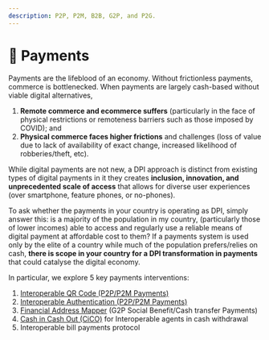 ```yaml
---
description: P2P, P2M, B2B, G2P, and P2G.
---
```


# 💸 Payments

Payments are the lifeblood of an economy. Without frictionless payments, commerce is bottlenecked. When payments are largely cash-based without viable digital alternatives,

1. **Remote commerce and ecommerce suffers** (particularly in the face of physical restrictions or remoteness barriers such as those imposed by COVID); and&#x20;
2. **Physical commerce faces higher frictions** and challenges (loss of value due to lack of availability of exact change, increased likelihood of robberies/theft, etc).

While digital payments are not new, a DPI approach is distinct from existing types of digital payments in it they creates **inclusion, innovation, and unprecedented scale of access** that allows for diverse user experiences (over smartphone, feature phones, or no-phones).&#x20;

To ask whether the payments in your country is operating as DPI, simply answer this: is a majority of the population in my country, (particularly those of lower incomes) able to access and regularly use a reliable means of digital payment at affordable cost to them? If a payments system is used only by the elite of a country while much of the population prefers/relies on cash, **there is scope in your country for a DPI transformation in payments** that could catalyse the digital economy.&#x20;

In particular, we explore 5 key payments interventions:&#x20;

1. [Interoperable QR Code (P2P/P2M Payments)](interoperable-qr-code.md)
2. [Interoperable Authentication (P2P/P2M Payments)](interoperable-authentication-p2p-p2m.md)
3. [Financial Address Mapper](https://g2pconnect.cdpi.dev/protocol/interfaces/beneficiary-management/mapper-architecture) (G2P Social Benefit/Cash transfer Payments)&#x20;
4. [Cash in Cash Out (CiCO)](cash-in-cash-out-cico.md) for Interoperable agents in cash withdrawal
5. Interoperable bill payments protocol

&#x20;
